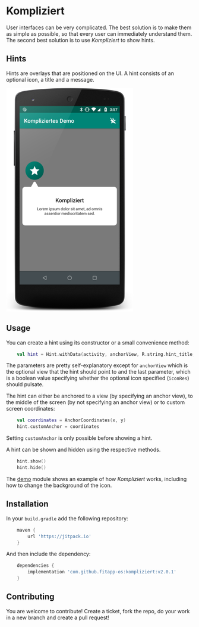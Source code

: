 # Kompliziert

User interfaces can be very complicated. The best solution is to make them as simple as possible, so that every user
can immediately understand them. The second best solution is to use *Kompliziert* to show hints.

## Hints
Hints are overlays that are positioned on the UI. A hint consists of an optional icon, a title and a message.

![Screenshot](wiki/screenshot.png "Screenshot")

## Usage
You can create a hint using its constructor or a small convenience method:

```kotlin
    val hint = Hint.withData(activity, anchorView, R.string.hint_title, R.string.hint_message, iconRes, true)
```

The parameters are pretty self-explanatory except for `anchorView` which is the optional view that the hint should point 
to and the last parameter, which is a boolean value specifying whether the optional icon specified (`iconRes`) should
pulsate.

The hint can either be anchored to a view (by specifying an anchor view), to the middle of the screen (by not 
specifying an anchor view) or to custom screen coordinates:

```kotlin
    val coordinates = AnchorCoordinates(x, y)
    hint.customAnchor = coordinates
```

Setting `customAnchor` is only possible before showing a hint.

A hint can be shown and hidden using the respective methods.

```kotlin
    hint.show()
    hint.hide()
```

The [demo](demo) module shows an example of how *Kompliziert* works, including how to change the background of the icon.

## Installation

In your `build.gradle` add the following repository:

```groovy
    maven { 
        url 'https://jitpack.io'
    }
```
And then include the dependency:

```groovy
    dependencies {
	    implementation 'com.github.fitapp-os:kompliziert:v2.0.1'
    }
```

## Contributing

You are welcome to contribute! Create a ticket, fork the repo, do your work in a new branch and create a pull request!

